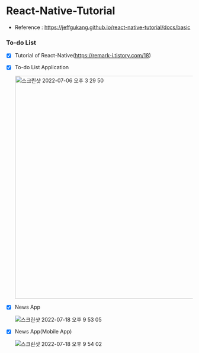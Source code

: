 # React-Native-Tutorial
- Reference : https://jeffgukang.github.io/react-native-tutorial/docs/basic

### To-do List
- [X] Tutorial of React-Native(https://remark-i.tistory.com/18)
- [X] To-do List Application

  <img width="603" alt="스크린샷 2022-07-06 오후 3 29 50" src="https://user-images.githubusercontent.com/81208791/177483783-7a115ef4-38cf-409f-95d2-aa453c9adda5.png">
  
- [X] News App

  ![스크린샷 2022-07-18 오후 9 53 05](https://user-images.githubusercontent.com/81208791/179515427-6c594c5f-f1ab-4c80-a481-e74ea6f3b710.png)
  
  
- [X] News App(Mobile App)


  ![스크린샷 2022-07-18 오후 9 54 02](https://user-images.githubusercontent.com/81208791/179515542-c28019c5-aa23-41d1-89f3-df6270f7a705.png)
